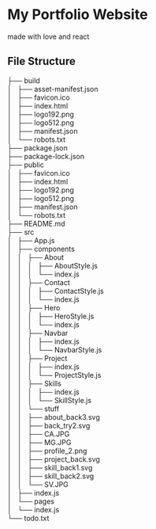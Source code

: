 # My Portfolio Website

made with love and react

## File Structure

├── build\
│   ├── asset-manifest.json\
│   ├── favicon.ico\
│   ├── index.html\
│   ├── logo192.png\
│   ├── logo512.png\
│   ├── manifest.json\
│   └── robots.txt\
├── package.json\
├── package-lock.json\
├── public\
│   ├── favicon.ico\
│   ├── index.html\
│   ├── logo192.png\
│   ├── logo512.png\
│   ├── manifest.json\
│   └── robots.txt\
├── README.md\
├── src\
│   ├── App.js\
│   ├── components\
│   │   ├── About\
│   │   │   ├── AboutStyle.js\
│   │   │   └── index.js\
│   │   ├── Contact\
│   │   │   ├── ContactStyle.js\
│   │   │   └── index.js\
│   │   ├── Hero\
│   │   │   ├── HeroStyle.js\
│   │   │   └── index.js\
│   │   ├── Navbar\
│   │   │   ├── index.js\
│   │   │   └── NavbarStyle.js\
│   │   ├── Project\
│   │   │   ├── index.js\
│   │   │   └── ProjectStyle.js\
│   │   ├── Skills\
│   │   │   ├── index.js\
│   │   │   └── SkillStyle.js\
│   │   └── stuff\
│   │       ├── about_back3.svg\
│   │       ├── back_try2.svg\
│   │       ├── CA.JPG\
│   │       ├── MG.JPG\
│   │       ├── profile_2.png\
│   │       ├── project_back.svg\
│   │       ├── skill_back1.svg\
│   │       ├── skill_back2.svg\
│   │       └── SV.JPG\
│   ├── index.js\
│   └── pages\
│       └── index.js\
└── todo.txt
